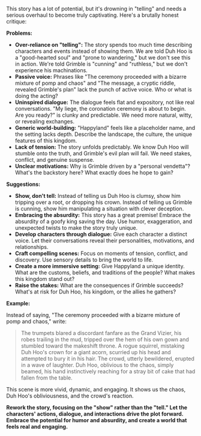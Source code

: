 This story has a lot of potential, but it's drowning in "telling" and needs a serious overhaul to become truly captivating. Here's a brutally honest critique:

**Problems:**

* **Over-reliance on "telling":** The story spends too much time describing characters and events instead of showing them.  We are told Duh Hoo is a "good-hearted soul" and "prone to wandering," but we don't see this in action. We're told Grimble is "cunning" and "ruthless," but we don't experience his machinations.  
* **Passive voice:**  Phrases like "The ceremony proceeded with a bizarre mixture of pomp and chaos" and "The message, a cryptic riddle, revealed Grimble's plan"  lack the punch of active voice.  Who or what is doing the acting?
* **Uninspired dialogue:**  The dialogue feels flat and expository, not like real conversations.  "My liege, the coronation ceremony is about to begin. Are you ready?"  is clunky and predictable.  We need more natural, witty, or revealing exchanges.
* **Generic world-building:** "Happyland" feels like a placeholder name, and the setting lacks depth.  Describe the landscape, the culture, the unique features of this kingdom.  
* **Lack of tension:**  The story unfolds predictably.  We know Duh Hoo will stumble onto the truth, and Grimble's evil plan will fail.  We need stakes, conflict, and genuine suspense.  
* **Unclear motivations:** Why is Grimble driven by a "personal vendetta"?  What's the backstory here?  What exactly does he hope to gain?  

**Suggestions:**

* **Show, don't tell:**  Instead of telling us Duh Hoo is clumsy, show him tripping over a root, or dropping his crown. Instead of telling us Grimble is cunning, show him manipulating a situation with clever deception.  
* **Embracing the absurdity:** This story has a great premise!  Embrace the absurdity of a goofy king saving the day.  Use humor, exaggeration, and unexpected twists to make the story truly unique.
* **Develop characters through dialogue:** Give each character a distinct voice. Let their conversations reveal their personalities, motivations, and relationships.
* **Craft compelling scenes:** Focus on moments of tension, conflict, and discovery.  Use sensory details to bring the world to life. 
* **Create a more immersive setting:**  Give Happyland a unique identity.  What are the customs, beliefs, and traditions of the people? What makes this kingdom stand out?
* **Raise the stakes:**  What are the consequences if Grimble succeeds?  What's at risk for Duh Hoo, his kingdom, or the allies he gathers?  

**Example:**

Instead of saying, "The ceremony proceeded with a bizarre mixture of pomp and chaos," write:

> The trumpets blared a discordant fanfare as the Grand Vizier, his robes trailing in the mud, tripped over the hem of his own gown and stumbled toward the makeshift throne. A rogue squirrel, mistaking Duh Hoo's crown for a giant acorn, scurried up his head and attempted to bury it in his hair. The crowd, utterly bewildered, erupted in a wave of laughter. Duh Hoo, oblivious to the chaos, simply beamed, his hand instinctively reaching for a stray bit of cake that had fallen from the table. 

This scene is more vivid, dynamic, and engaging. It shows us the chaos, Duh Hoo's obliviousness, and the crowd's reaction.  

 **Rework the story, focusing on the "show" rather than the "tell."  Let the characters' actions, dialogue, and interactions drive the plot forward. Embrace the potential for humor and absurdity, and create a world that feels real and engaging.** 
